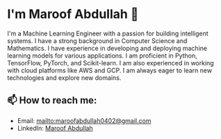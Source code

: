
# I'm Maroof Abdullah 👋

I'm a Machine Learning Engineer with a passion for building intelligent systems. I have a strong background in Computer Science and Mathematics. I have experience in developing and deploying machine learning models for various applications. I am proficient in Python, TensorFlow, PyTorch, and Scikit-learn. I am also experienced in working with cloud platforms like AWS and GCP. I am always eager to learn new technologies and explore new domains.

## 📫 How to reach me:

- Email: <mailto:maroofabdullah0402@gmail.com>
- LinkedIn: [Maroof Abdullah](https://www.linkedin.com/in/maroof-abdullah/)
<!-- - Twitter: [Maroof Abdullah](https://twitter.com/maroofabdullah) -->
